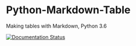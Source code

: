 # Python-Markdown-Table
Making tables with Markdown, Python 3.6

[![Documentation Status](https://readthedocs.org/projects/python-markdown-table/badge/?version=latest)](http://python-markdown-table.readthedocs.io/en/latest/?badge=latest)
